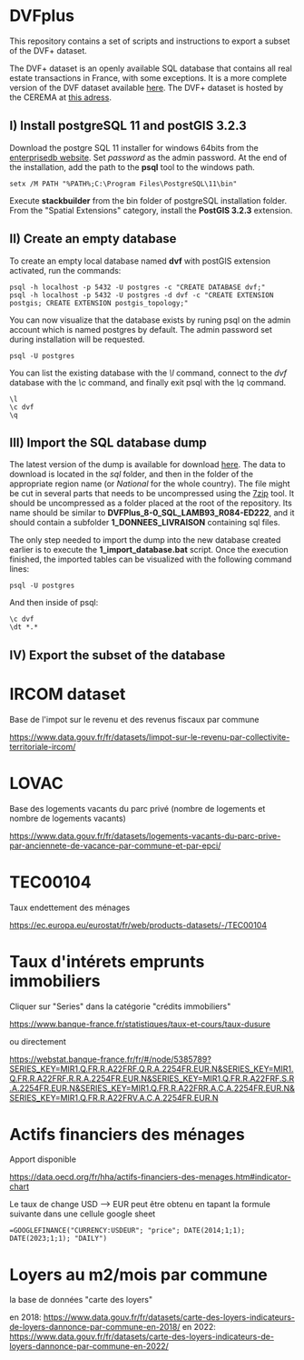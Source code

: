# DVFplus

This repository contains a set of scripts and instructions to export a subset of the DVF+ dataset.

The DVF+ dataset is an openly available SQL database that contains all real estate transactions in France, with some exceptions. It is a more complete version of the DVF dataset available [here](https://www.data.gouv.fr/fr/datasets/demandes-de-valeurs-foncieres/). The DVF+ dataset is hosted by the CEREMA at [this adress](https://datafoncier.cerema.fr/donnees/autres-donnees-foncieres/dvfplus-open-data).

## I) Install postgreSQL 11 and postGIS 3.2.3

Download the postgre SQL 11 installer for windows 64bits from the [enterprisedb website](https://www.enterprisedb.com/downloads/postgres-postgresql-downloads). Set *password* as the admin password. At the end of the installation, add the path to the **psql** tool to the windows path.

~~~
setx /M PATH "%PATH%;C:\Program Files\PostgreSQL\11\bin"
~~~

Execute **stackbuilder** from the bin folder of postgreSQL installation folder. From the "Spatial Extensions" category, install the **PostGIS 3.2.3** extension.

## II) Create an empty database

To create an empty local database named **dvf** with postGIS extension activated, run the commands:

~~~
psql -h localhost -p 5432 -U postgres -c "CREATE DATABASE dvf;"
psql -h localhost -p 5432 -U postgres -d dvf -c "CREATE EXTENSION postgis; CREATE EXTENSION postgis_topology;"
~~~

You can now visualize that the database exists by runing psql on the admin account which is named postgres by default. The admin password set during installation will be requested.

~~~
psql -U postgres
~~~

You can list the existing database with the *\l* command, connect to the *dvf* database with the *\c* command, and finally exit psql with the *\q* command.

~~~
\l
\c dvf
\q
~~~

## III) Import the SQL database dump

The latest version of the dump is available for download [here](https://cerema.app.box.com/v/dvfplus-opendata). The data to download is located in the *sql* folder, and then in the folder of the appropriate region name (or *National* for the whole country). The file might be cut in several parts that needs to be uncompressed using the [7zip](https://www.7-zip.org/download.html) tool. It should be uncompressed as a folder placed at the root of the repository. Its name should be similar to **DVFPlus_8-0_SQL_LAMB93_R084-ED222**, and it should contain a subfolder **1_DONNEES_LIVRAISON** containing sql files.

The only step needed to import the dump into the new database created earlier is to execute the **1_import_database.bat** script. Once the execution finished, the imported tables can be visualized with the following command lines:

~~~
psql -U postgres
~~~

And then inside of psql:

~~~
\c dvf
\dt *.*
~~~

## IV) Export the subset of the database

# IRCOM dataset

Base de l'impot sur le revenu et des revenus fiscaux par commune

https://www.data.gouv.fr/fr/datasets/limpot-sur-le-revenu-par-collectivite-territoriale-ircom/

# LOVAC

Base des logements vacants du parc privé (nombre de logements et nombre de logements vacants)

https://www.data.gouv.fr/fr/datasets/logements-vacants-du-parc-prive-par-anciennete-de-vacance-par-commune-et-par-epci/

# TEC00104

Taux endettement des ménages

https://ec.europa.eu/eurostat/fr/web/products-datasets/-/TEC00104

# Taux d'intérets emprunts immobiliers

Cliquer sur "Series" dans la catégorie "crédits immobiliers"

https://www.banque-france.fr/statistiques/taux-et-cours/taux-dusure

ou directement

https://webstat.banque-france.fr/fr/#/node/5385789?SERIES_KEY=MIR1.Q.FR.R.A22FRF.Q.R.A.2254FR.EUR.N&SERIES_KEY=MIR1.Q.FR.R.A22FRF.R.R.A.2254FR.EUR.N&SERIES_KEY=MIR1.Q.FR.R.A22FRF.S.R.A.2254FR.EUR.N&SERIES_KEY=MIR1.Q.FR.R.A22FRR.A.C.A.2254FR.EUR.N&SERIES_KEY=MIR1.Q.FR.R.A22FRV.A.C.A.2254FR.EUR.N

# Actifs financiers des ménages

Apport disponible

https://data.oecd.org/fr/hha/actifs-financiers-des-menages.htm#indicator-chart

Le taux de change USD --> EUR peut être obtenu en tapant la formule suivante dans une cellule google sheet
~~~
=GOOGLEFINANCE("CURRENCY:USDEUR"; "price"; DATE(2014;1;1); DATE(2023;1;1); "DAILY")
~~~

# Loyers au m2/mois par commune

la base de données "carte des loyers"

en 2018:
https://www.data.gouv.fr/fr/datasets/carte-des-loyers-indicateurs-de-loyers-dannonce-par-commune-en-2018/
en 2022:
https://www.data.gouv.fr/fr/datasets/carte-des-loyers-indicateurs-de-loyers-dannonce-par-commune-en-2022/